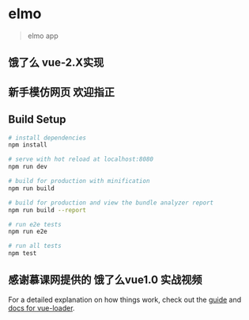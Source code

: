 # elmo

> elmo app


## 饿了么 vue-2.X实现

## 新手模仿网页 欢迎指正

## Build Setup

``` bash
# install dependencies
npm install

# serve with hot reload at localhost:8080
npm run dev

# build for production with minification
npm run build

# build for production and view the bundle analyzer report
npm run build --report

# run e2e tests
npm run e2e

# run all tests
npm test
```
## 感谢慕课网提供的 饿了么vue1.0 实战视频

For a detailed explanation on how things work, check out the [guide](http://vuejs-templates.github.io/webpack/) and [docs for vue-loader](http://vuejs.github.io/vue-loader).
